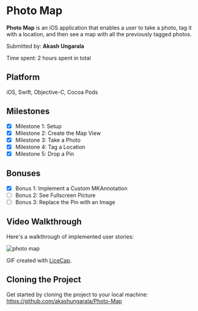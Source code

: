 # Photo Map
**Photo Map** is an iOS application that enables a user to take a photo, tag it with a location, and then see a map with all the previously tagged photos.

Submitted by: **Akash Ungarala**

Time spent: 2 hours spent in total

## Platform

iOS, Swift, Objective-C, Cocoa Pods

## Milestones

- [x] Milestone 1: Setup
- [x] Milestone 2: Create the Map View
- [x] Milestone 3: Take a Photo
- [x] Milestone 4: Tag a Location
- [x] Milestone 5: Drop a Pin

## Bonuses

- [x] Bonus 1: Implement a Custom MKAnnotation
- [ ] Bonus 2: See Fullscreen Picture
- [ ] Bonus 3: Replace the Pin with an Image

## Video Walkthrough 

Here's a walkthrough of implemented user stories:

![photo map](https://cloud.githubusercontent.com/assets/7720015/20512526/d7ee715a-b04d-11e6-8725-5e4f76c08c54.gif)

GIF created with [LiceCap](http://www.cockos.com/licecap/).

## Cloning the Project

Get started by cloning the project to your local machine: https://github.com/akashungarala/Photo-Map
